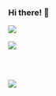 ### Hi there! 👋

<a href="https://github.com/anuraghazra/github-readme-stats">
  <img align="center" src="https://github-readme-stats.vercel.app/api?username=asrouji&show_icons=true&theme=radical" />
</a>
<br><br>
<a href="https://github.com/anuraghazra/convoychat">
  <img align="center" src="https://github-readme-stats.vercel.app/api/top-langs/?username=asrouji&layout=compact&theme=radical" />
</a>

<br><br>

![](https://img.shields.io/badge/OS-Windows-informational?style=flat&logo=Windows&logoColor=white&color=2bbc8a)
